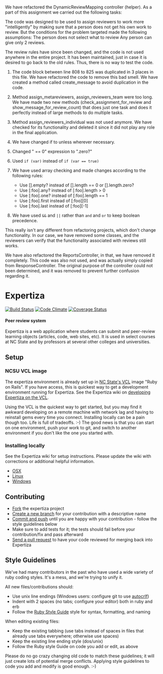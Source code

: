 We have refactored the DynamicReviewMapping controller (helper). As a part of this assignment we carried out the following tasks:

The code was designed to be used to assign reviewers to work more "intelligently" by making sure that a person does not get his own work to review. But the conditions for the problem targeted made the following assumptions:
The person does not select what to review
Any person can give only 2 reviews.

The review rules have since been changed, and the code is not used anywhere in the entire project. It has been maintained, just in case it is desired to go back to the old rules.
Thus, there is no way to test the code.

1. The code block between line 808 to 825 was duplicated in 3 places in this file. We have refactored the code to remove this bad smell. We have created a method called create_message to avoid duplication in the code.
2. Method assign_metareviewers, assign_reviewers_team were too long. We have made two new methods (check_assignment_for_review and show_message_for_review_count) that does just one task and does it perfectly instead of large methods to do multiple tasks.
3. Method assign_reviewers_individual was not used anymore. We have checked for its functionality and deleted it since it did not play any role in the final application.
4. We have changed if to unless wherever necessary.
5. Changed " == 0" expression to ".zero?"
6. Used `if (var)` instead of `if (var == true)`
7. We have used array checking and made changes according to the following rules:
    * Use [].empty? instead of [].length == 0 or [].length.zero?
    * Use [:foo].any? instead of [:foo].length > 0
    * Use [:foo].one? instead of [:foo].length == 1
    * Use [:foo].first instead of [:foo][0]
    * Use [:foo].last instead of [:foo][-1]

8. We have used `&&` and `||` rather than `and` and `or` to keep boolean precedence.


This really isn't any different from refactoring projects, which don't change functionality. In our case, we have removed some classes, and the reviewers can verify that the functionality associated with reviews still works.

We have also refactored the ReportsController, in that, we have removed it completely. This code was also not used, and was actually simply copied from ResponseController. The original purpose of the controller could not been determined, and it was removed to prevent further confusion regarding it.

Expertiza
=========

[![Build Status](https://travis-ci.org/expertiza/expertiza.png?branch=master)](https://travis-ci.org/expertiza/expertiza)
[![Code Climate](https://codeclimate.com/github/expertiza/expertiza.png)](https://codeclimate.com/github/expertiza/expertiza)
[![Coverage Status](https://coveralls.io/repos/expertiza/expertiza/badge.png?branch=master)](https://coveralls.io/r/expertiza/expertiza?branch=master)
#### Peer review system

Expertiza is a web application where students can submit and peer-review learning objects (articles, code, web sites, etc). It is used in select courses at NC State and by professors at several other colleges and universities.

Setup
-----

### NCSU VCL image

The expertiza environment is already set up in [NC State's VCL](https://vcl.ncsu.edu) image "Ruby on Rails".
If you have access, this is quickest way to get a development environment running for Expertiza.
See the Expertiza wiki on [developing Expertiza on the VCL](http://wikis.lib.ncsu.edu/index.php/Developing_Expertiza_on_the_VCL).

Using the VCL is the quickest way to get started, but you may find it awkward developing on a remote machine
with network lag and having to reinstall gems every time you connect. Installing locally can be a pain though too.
Life is full of tradeoffs. :-) The good news is that you can start on one environment, push your work to git,
and switch to another environment if you don't like the one you started with.

### Installing locally

See the Expertiza wiki for setup instructions. Please update the wiki with corrections or additional helpful information.

 * [OSX](http://wikis.lib.ncsu.edu/index.php/Creating_a_Mac_OS_X_Development_Environment_for_the_Expertiza_Application)
 * [Linux](http://wikis.lib.ncsu.edu/index.php/Creating_a_Linux_Development_Environment_for_the_Expertiza_Application)
 * [Windows](http://wikis.lib.ncsu.edu/index.php/Creating_a_Windows_Development_Environment_for_the_Expertiza_Application)

Contributing
------------

 * [Fork](http://help.github.com/fork-a-repo/) the expertiza project
 * [Create a new branch](http://progit.org/book) for your contribution with a descriptive name
 * [Commit and push](http://progit.org/book) until you are happy with your contribution - follow the style guidelines below
 * Make sure to add tests for it; the tests should fail before your contribution/fix and pass afterward
 * [Send a pull request](http://help.github.com/send-pull-requests) to have your code reviewed for merging back into Expertiza

Style Guidelines
----------------

We've had many contributors in the past who have used a wide variety of ruby coding styles. It's a mess, and we're trying to unify it.

All new files/contributions should:

 * Use unix line endings (Windows users: configure git to use [autocrlf](http://help.github.com/line-endings))
 * Indent with 2 spaces (no tabs; configure your editor) both in ruby and erb
 * Follow the [Ruby Style Guide](https://github.com/bbatsov/ruby-style-guide) style for syntax, formatting, and naming

When editing existing files:

 * Keep the existing tabbing (use tabs instead of spaces in files that already use tabs everywhere; otherwise use spaces)
 * Keep the existing line ending style (dos/unix)
 * Follow the Ruby style Guide on code you add or edit, as above

Please do no go crazy changing old code to match these guidelines; it will just create lots of potential merge conflicts.
Applying style guidelines to code you add and modify is good enough. :-)
